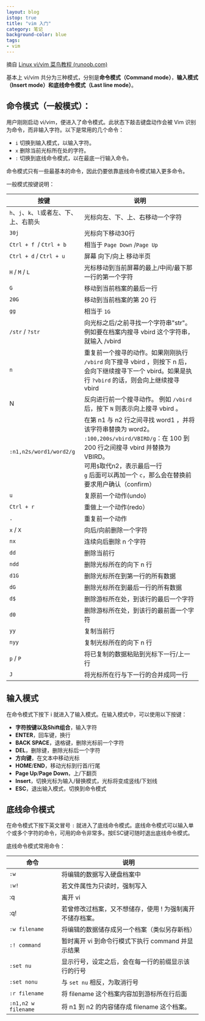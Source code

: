 ```yaml
---
layout: blog
istop: true
title: "vim 入门"
category: 笔记
background-color: blue
tags:
- vim
---
```


摘自 [Linux vi/vim 菜鸟教程 (runoob.com)](https://www.runoob.com/linux/linux-vim.html)

基本上 vi/vim 共分为三种模式，分别是**命令模式（Command mode）**，**输入模式（Insert mode）**和**底线命令模式（Last line mode）**。 

## 命令模式（一般模式）：

用户刚刚启动 vi/vim，便进入了命令模式。此状态下敲击键盘动作会被 Vim 识别为命令，而非输入字符。以下是常用的几个命令：

- `i` 切换到输入模式，以输入字符。
- `x` 删除当前光标所在处的字符。
- `:` 切换到底线命令模式，以在最底一行输入命令。

命令模式只有一些最基本的命令，因此仍要依靠底线命令模式输入更多命令。

一般模式按键说明：

| 按键                                     | 说明                                                         |
| ---------------------------------------- | ------------------------------------------------------------ |
| `h`、`j`、`k`、`l`或者左、下、上、右箭头 | 光标向左、下、上、右移动一个字符                             |
| `30j`                                    | 光标向下移动30行                                             |
| `Ctrl + f `/ `Ctrl + b`                  | 相当于 `Page Down` /`Page Up`                                |
| `Ctrl + d` / `Ctrl + u`                  | 屏幕 向下/向上 移动半页                                      |
| `H` / `M` / `L`                          | 光标移动到当前屏幕的最上/中间/最下那一行的第一个字符         |
| `G`                                      | 移动到当前档案的最后一行                                     |
| `20G`                                    | 移动到当前档案的第 20 行                                     |
| `gg`                                     | 相当于 `1G`                                                  |
| `/str` / `?str`                          | 向光标之后/之前寻找一个字符串"str"。例如要在档案内搜寻 vbird 这个字符串，就输入 /vbird |
| `n`                                      | 重复前一个搜寻的动作。如果刚刚执行 `/vbird` 向下搜寻 vbird ，则按下 n 后，会向下继续搜寻下一个 vbird。如果是执行 `?vbird` 的话，则会向上继续搜寻 vbird |
| N                                        | 反向进行前一个搜寻动作。 例如 `/vbird` 后，按下 `N` 则表示向上搜寻 vbird 。 |
| `:n1,n2s/word1/word2/g`                  | 在第 n1 与 n2 行之间寻找 word1 ，并将该字符串替换为 word2。<br />`:100,200s/vbird/VBIRD/g`：在 100 到 200 行之间搜寻 vbird 并替换为 VBIRD。<br />可用`$`取代n2，表示最后一行<br />`g` 后面可以再加一个 `c`，那么会在替换前要求用户确认（confirm） |
| `u`                                      | 复原前一个动作(undo)                                         |
| `Ctrl + r`                               | 重做上一个动作(redo）                                        |
| `.`                                      | 重复前一个动作                                               |
| `x` /  `X`                               | 向后/向前删除一个字符                                        |
| `nx`                                     | 连续向后删除 n 个字符                                        |
| `dd`                                     | 删除当前行                                                   |
| `ndd`                                    | 删除光标所在的向下 n 行                                      |
| `d1G`                                    | 删除光标所在到第一行的所有数据                               |
| `dG`                                     | 删除光标所在到最后一行的所有数据                             |
| `d$`                                     | 删除游标所在处，到该行的最后一个字符                         |
| `d0`                                     | 删除游标所在处，到该行的最前面一个字符                       |
| `yy`                                     | 复制当前行                                                   |
| `nyy`                                    | 复制光标所在的向下 n 行                                      |
| `p` / `P`                                | 将已复制的数据粘贴到光标下一行/上一行                        |
| `J`                                      | 将光标所在行与下一行的合并成同一行                           |

## 输入模式

在命令模式下按下 i 就进入了输入模式。在输入模式中，可以使用以下按键：

- **字符按键以及Shift组合**，输入字符
- **ENTER**，回车键，换行
- **BACK SPACE**，退格键，删除光标前一个字符
- **DEL**，删除键，删除光标后一个字符
- **方向键**，在文本中移动光标
- **HOME**/**END**，移动光标到行首/行尾
- **Page Up**/**Page Down**，上/下翻页
- **Insert**，切换光标为输入/替换模式，光标将变成竖线/下划线
- **ESC**，退出输入模式，切换到命令模式

## 底线命令模式

在命令模式下按下英文冒号 `:` 就进入了底线命令模式。底线命令模式可以输入单个或多个字符的命令，可用的命令非常多。按ESC键可随时退出底线命令模式。

底线命令模式常用命令：

| 命令                | 说明                                                      |
| ------------------- | --------------------------------------------------------- |
| `:w`                | 将编辑的数据写入硬盘档案中                                |
| `:w!`               | 若文件属性为只读时，强制写入                              |
| :q                  | 离开 vi                                                   |
| :q!                 | 若曾修改过档案，又不想储存，使用 ! 为强制离开不储存档案。 |
| `:w filename`       | 将编辑的数据储存成另一个档案（类似另存新档）              |
| `:! command`        | 暂时离开 vi 到命令行模式下执行 command 并显示结果         |
| `:set nu`           | 显示行号，设定之后，会在每一行的前缀显示该行的行号        |
| `:set nonu`         | 与 `set nu` 相反，为取消行号                              |
| `:r filename`       | 将 filename 这个档案内容加到游标所在行后面                |
| `:n1,n2 w filename` | 将 n1 到 n2 的内容储存成 filename 这个档案。              |


